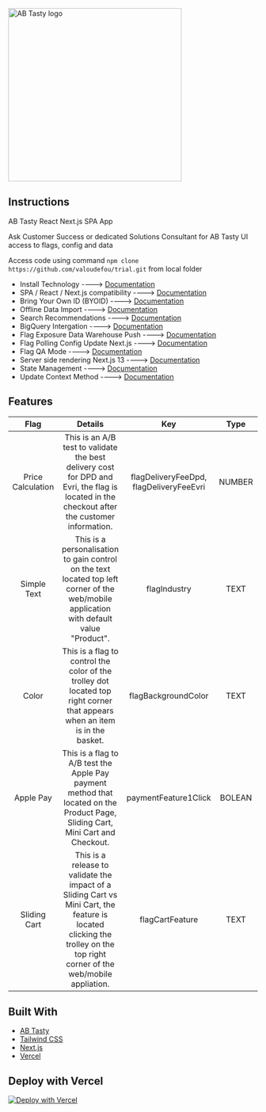 <img src="https://content.partnerpage.io/eyJidWNrZXQiOiJwYXJ0bmVycGFnZS5wcm9kIiwia2V5IjoibWVkaWEvY29udGFjdF9pbWFnZXMvMDUwNGZlYTYtOWIxNy00N2IyLTg1YjUtNmY5YTZjZWU5OTJiLzI1NjhmYjk4LTQwM2ItNGI2OC05NmJiLTE5YTg1MzU3ZjRlMS5wbmciLCJlZGl0cyI6eyJ0b0Zvcm1hdCI6IndlYnAiLCJyZXNpemUiOnsid2lkdGgiOjEyMDAsImhlaWdodCI6NjI3LCJmaXQiOiJjb250YWluIiwiYmFja2dyb3VuZCI6eyJyIjoyNTUsImciOjI1NSwiYiI6MjU1LCJhbHBoYSI6MH19fX0=" alt="AB Tasty logo" width="350"/>

## Instructions

AB Tasty React Next.js SPA App

Ask Customer Success or dedicated Solutions Consultant for AB Tasty UI access to flags, config and data

Access code using command ```npm clone https://github.com/valoudefou/trial.git``` from local folder

- Install Technology ----> [Documentation](https://docs.developers.flagship.io/docs/react-js-installation)
- SPA / React / Next.js compatibility ----> [Documentation](https://support.abtasty.com/hc/en-us/articles/14427828636572-How-the-AB-Tasty-tag-is-designed-to-handle-Single-Page-Apps-SPA)
- Bring Your Own ID (BYOID) ----> [Documentation](https://support.abtasty.com/hc/en-us/articles/14503207884700-Visitor-Identity-Management)
- Offline Data Import ----> [Documentation](https://developers.abtasty.com/docs/data/universal-data-connector)
- Search Recommendations ----> [Documentation](https://recos.docs.get-potions.com)
- BigQuery Intergation ----> [Documentation](https://support.abtasty.com/hc/en-us/articles/12227118781084-Big-Query-Daily-exports-from-AB-Tasty-to-Big-Query)
- Flag Exposure Data Warehouse Push ----> [Documentation](https://docs.developers.flagship.io/docs/react-js-reference#onvisitorexposed)
- Flag Polling Config Update Next.js ----> [Documentation](https://docs.developers.flagship.io/docs/react-js-reference#updatecontext-method)
- Flag QA Mode ----> [Documentation](https://docs.developers.flagship.io/docs/qa-assistant)
- Server side rendering Next.js 13 ----> [Documentation](https://docs.developers.flagship.io/docs/nextjs-13)
- State Management ----> [Documentation](https://jotai.org/docs/introduction)
- Update Context Method ----> [Documentation](https://jotai.org/docs/introduction)

## Features

| Flag | Details    | Key    | Type | Value    | Targeting    |
| :---:   | :---: | :---: | :---:   | :---: | :---: |
| Price Calculation | This is an A/B test to validate the best delivery cost for DPD and Evri, the flag is located in the checkout after the customer information.   | flagDeliveryFeeDpd, flagDeliveryFeeEvri   | NUMBER | 7.99 or ANY NUMBER   | All users or ANY   |
| Simple Text | This is a personalisation to gain control on the text located top left corner of the web/mobile application with default value "Product".    | flagIndustry    | TEXT | Trial or ANY TEXT    | All users or ANY    |
| Color | This is a flag to control the color of the trolley dot located top right corner that appears when an item is in the basket.    | flagBackgroundColor    | TEXT | #ff0000 or ANY COLOR    | All users or ANY    |
| Apple Pay | This is a flag to A/B test the Apple Pay payment method that located on the Product Page, Sliding Cart, Mini Cart and Checkout.   | paymentFeature1Click   | BOLEAN | TRUE or FALSE   | All users or ANY   |
| Sliding Cart | This is a release to validate the impact of a Sliding Cart vs Mini Cart, the feature is located clicking the trolley on the top right corner of the web/mobile appliation.    | flagCartFeature    | TEXT | MiniCart, SlidingCart    | All users or ANY   |

## Built With

- [AB Tasty](https://www.abtasty.com/)
- [Tailwind CSS](https://tailwindcss.com/)
- [Next.js](https://nextjs.org/)
- [Vercel](https://vercel.com/)

## Deploy with Vercel

[![Deploy with Vercel](https://vercel.com/button)](https://vercel.com/new/import?s=https%3A%2F%2Fgithub.com%2Fvaloudefou%2Ftrial&hasTrialAvailable=1&showOptionalTeamCreation=false&project-name=trial&framework=nextjs&totalProjects=1&remainingProjects=1&teamSlug=valoudefous-projects)
